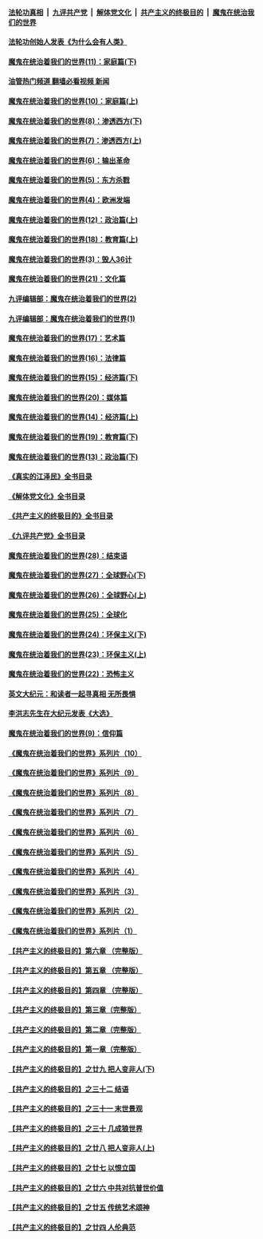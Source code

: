 ####  [法轮功真相](../../../../basic/blob/master/README.md?t=02091612) &nbsp;|&nbsp; [九评共产党](../../../../9ping.md/blob/master/README.md?t=02091612) &nbsp;|&nbsp; [解体党文化](../../../../jtdwh.md/blob/master/README.md?t=02091612)  &nbsp;|&nbsp; [共产主义的终极目的](../../../../gczydzjmd.md/blob/master/README.md?t=02091612) &nbsp;|&nbsp; [魔鬼在统治我们的世界](../../../../mgztzwmdsj.md/blob/master/README.md?t=02091612) 

#### [法轮功创始人发表《为什么会有人类》](../pages/nsc422/n13912117.md?t=02091612) 

#### [魔鬼在统治着我们的世界(11)：家庭篇(下)](../pages/nsc422/n10440961.md?t=02091612) 

#### [油管热门频道 翻墙必看视频 新闻](http://129.146.143.75:81/youtube.html?02091612)

#### [魔鬼在统治着我们的世界(10)：家庭篇(上)](../pages/nsc422/n10435448.md?t=02091612) 

#### [魔鬼在统治着我们的世界(8)：渗透西方(下)](../pages/nsc422/n10429603.md?t=02091612) 

#### [魔鬼在统治着我们的世界(7)：渗透西方(上)](../pages/nsc422/n10426013.md?t=02091612) 

#### [魔鬼在统治着我们的世界(6)：输出革命](../pages/nsc422/n10421536.md?t=02091612) 

#### [魔鬼在统治着我们的世界(5)：东方杀戮](../pages/nsc422/n10417707.md?t=02091612) 

#### [魔鬼在统治着我们的世界(4)：欧洲发端](../pages/nsc422/n10414890.md?t=02091612) 

#### [魔鬼在统治着我们的世界(12)：政治篇(上)](../pages/nsc422/n10444576.md?t=02091612) 

#### [魔鬼在统治着我们的世界(18)：教育篇(上)](../pages/nsc422/n10526970.md?t=02091612) 

#### [魔鬼在统治着我们的世界(3)：毁人36计](../pages/nsc422/n10411583.md?t=02091612) 

#### [魔鬼在统治着我们的世界(21)：文化篇](../pages/nsc422/n10597706.md?t=02091612) 

#### [九评编辑部：魔鬼在统治着我们的世界(2)](../pages/nsc422/n10410036.md?t=02091612) 

#### [九评编辑部：魔鬼在统治着我们的世界(1)](../pages/nsc422/n10406825.md?t=02091612) 

#### [魔鬼在统治着我们的世界(17)：艺术篇](../pages/nsc422/n10499093.md?t=02091612) 

#### [魔鬼在统治着我们的世界(16)：法律篇](../pages/nsc422/n10485969.md?t=02091612) 

#### [魔鬼在统治着我们的世界(15)：经济篇(下)](../pages/nsc422/n10469975.md?t=02091612) 

#### [魔鬼在统治着我们的世界(20)：媒体篇](../pages/nsc422/n10586579.md?t=02091612) 

#### [魔鬼在统治着我们的世界(14)：经济篇(上)](../pages/nsc422/n10457370.md?t=02091612) 

#### [魔鬼在统治着我们的世界(19)：教育篇(下)](../pages/nsc422/n10564808.md?t=02091612) 

#### [魔鬼在统治着我们的世界(13)：政治篇(下)](../pages/nsc422/n10448270.md?t=02091612) 

#### [《真实的江泽民》全书目录](../pages/nsc422/n13721399.md?t=02091612) 

#### [《解体党文化》全书目录](../pages/nsc422/n13721157.md?t=02091612) 

#### [《共产主义的终极目的》全书目录](../pages/nsc422/n13721048.md?t=02091612) 

#### [《九评共产党》全书目录](../pages/nsc422/n13708085.md?t=02091612) 

#### [魔鬼在统治着我们的世界(28)：结束语](../pages/nsc422/n10936246.md?t=02091612) 

#### [魔鬼在统治着我们的世界(27)：全球野心(下)](../pages/nsc422/n10928319.md?t=02091612) 

#### [魔鬼在统治着我们的世界(26)：全球野心(上)](../pages/nsc422/n10900318.md?t=02091612) 

#### [魔鬼在统治着我们的世界(25)：全球化](../pages/nsc422/n10788205.md?t=02091612) 

#### [魔鬼在统治着我们的世界(24)：环保主义(下)](../pages/nsc422/n10695307.md?t=02091612) 

#### [魔鬼在统治着我们的世界(23)：环保主义(上)](../pages/nsc422/n10688613.md?t=02091612) 

#### [魔鬼在统治着我们的世界(22)：恐怖主义](../pages/nsc422/n10614727.md?t=02091612) 

#### [英文大纪元：和读者一起寻真相 无所畏惧](../pages/nsc422/n12542027.md?t=02091612) 

#### [李洪志先生在大纪元发表《大选》](../pages/nsc422/n12534746.md?t=02091612) 

#### [魔鬼在统治着我们的世界(9)：信仰篇](../pages/nsc422/n10432159.md?t=02091612) 

#### [《魔鬼在统治着我们的世界》系列片（10）](../pages/nsc422/n12292670.md?t=02091612) 

#### [《魔鬼在统治着我们的世界》系列片（9）](../pages/nsc422/n12290859.md?t=02091612) 

#### [《魔鬼在统治着我们的世界》系列片（8）](../pages/nsc422/n12287445.md?t=02091612) 

#### [《魔鬼在统治着我们的世界》系列片（7）](../pages/nsc422/n12283425.md?t=02091612) 

#### [《魔鬼在统治着我们的世界》系列片（6）](../pages/nsc422/n12282314.md?t=02091612) 

#### [《魔鬼在统治着我们的世界》系列片（5）](../pages/nsc422/n12281419.md?t=02091612) 

#### [《魔鬼在统治着我们的世界》系列片（4）](../pages/nsc422/n12274024.md?t=02091612) 

#### [《魔鬼在统治着我们的世界》系列片（3）](../pages/nsc422/n12271322.md?t=02091612) 

#### [《魔鬼在统治着我们的世界》系列片（2）](../pages/nsc422/n12269049.md?t=02091612) 

#### [《魔鬼在统治着我们的世界》系列片（1）](../pages/nsc422/n12267575.md?t=02091612) 

#### [【共产主义的终极目的】第六章 （完整版）](../pages/nsc422/n11428913.md?t=02091612) 

#### [【共产主义的终极目的】第五章 （完整版）](../pages/nsc422/n11428912.md?t=02091612) 

#### [【共产主义的终极目的】第四章 （完整版）](../pages/nsc422/n11428907.md?t=02091612) 

#### [【共产主义的终极目的】第三章（完整版）](../pages/nsc422/n11428848.md?t=02091612) 

#### [【共产主义的终极目的】第二章（完整版）](../pages/nsc422/n11428831.md?t=02091612) 

#### [【共产主义的终极目的】第一章（完整版）](../pages/nsc422/n11417651.md?t=02091612) 

#### [【共产主义的终极目的】之廿九 把人变非人(下)](../pages/nsc422/n11344140.md?t=02091612) 

#### [【共产主义的终极目的】之三十二 结语](../pages/nsc422/n11360535.md?t=02091612) 

#### [【共产主义的终极目的】之三十一 末世景观](../pages/nsc422/n11351129.md?t=02091612) 

#### [【共产主义的终极目的】之三十 几成狼世界](../pages/nsc422/n11348280.md?t=02091612) 

#### [【共产主义的终极目的】之廿八 把人变非人(上)](../pages/nsc422/n11340492.md?t=02091612) 

#### [【共产主义的终极目的】之廿七 以恨立国](../pages/nsc422/n11336944.md?t=02091612) 

#### [【共产主义的终极目的】之廿六 中共对抗普世价值](../pages/nsc422/n11324785.md?t=02091612) 

#### [【共产主义的终极目的】之廿五 传统艺术颂神](../pages/nsc422/n11296396.md?t=02091612) 

#### [【共产主义的终极目的】之廿四 人伦典范](../pages/nsc422/n11296397.md?t=02091612) 

<img src='http://gfw-breaker.win/goodnews/indexes/nsc422.md' width='0px' height='0px'/>
